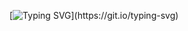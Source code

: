 [![Typing SVG](https://readme-typing-svg.demolab.com?font=Carter+One&pause=1000&background=FFFFFF00&center=true&width=340&height=40&lines=Online+Quiz+Platform;Group+project+in+System;Integration+++++and+architecture2;)](https://git.io/typing-svg) 
